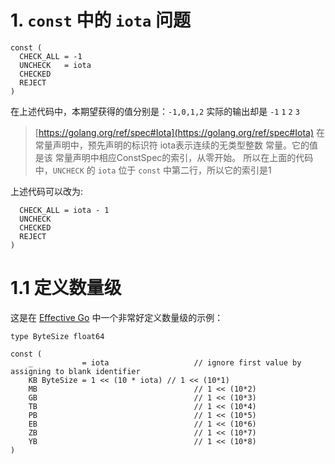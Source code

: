 # 1. `const` 中的 `iota` 问题
```golang
const (
  CHECK_ALL = -1
  UNCHECK   = iota
  CHECKED
  REJECT
)
```
在上述代码中，本期望获得的值分别是：`-1,0,1,2` 实际的输出却是 `-1` `1` `2` `3`

> [https://golang.org/ref/spec#Iota](https://golang.org/ref/spec#Iota)
> 在常量声明中，预先声明的标识符 iota表示连续的无类型整数 常量。它的值是该 常量声明中相应ConstSpec的索引，从零开始。
> 所以在上面的代码中，`UNCHECK` 的 `iota` 位于 `const` 中第二行，所以它的索引是1

上述代码可以改为:
```golang
  CHECK_ALL = iota - 1
  UNCHECK
  CHECKED
  REJECT
)
```

# 1.1 定义数量级
这是在 [Effective Go](https://golang.org/doc/effective_go.html#constants) 中一个非常好定义数量级的示例：
```golang
type ByteSize float64

const (
    _           = iota                   // ignore first value by assigning to blank identifier
    KB ByteSize = 1 << (10 * iota) // 1 << (10*1)
    MB                                   // 1 << (10*2)
    GB                                   // 1 << (10*3)
    TB                                   // 1 << (10*4)
    PB                                   // 1 << (10*5)
    EB                                   // 1 << (10*6)
    ZB                                   // 1 << (10*7)
    YB                                   // 1 << (10*8)
)
```


